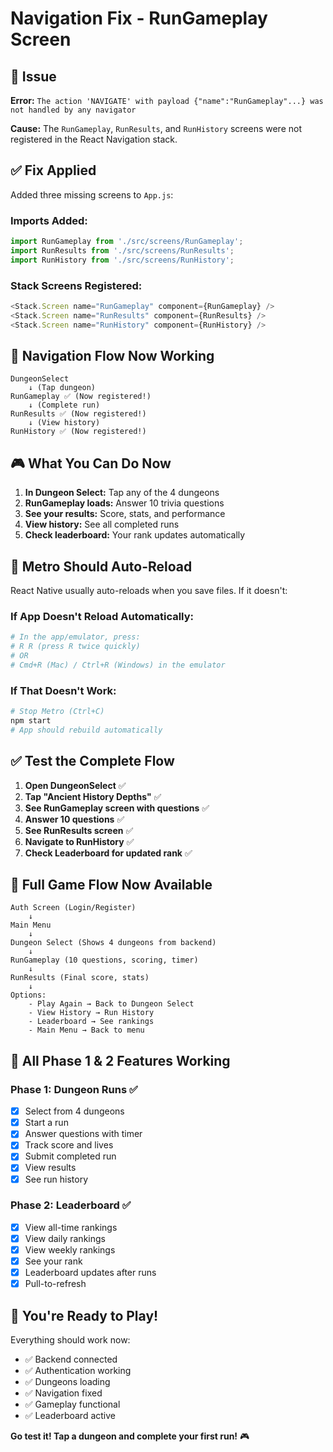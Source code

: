# Navigation Fix - RunGameplay Screen

## 🐛 Issue

**Error:** `The action 'NAVIGATE' with payload {"name":"RunGameplay"...} was not handled by any navigator`

**Cause:** The `RunGameplay`, `RunResults`, and `RunHistory` screens were not registered in the React Navigation stack.

## ✅ Fix Applied

Added three missing screens to `App.js`:

### Imports Added:
```javascript
import RunGameplay from './src/screens/RunGameplay';
import RunResults from './src/screens/RunResults';
import RunHistory from './src/screens/RunHistory';
```

### Stack Screens Registered:
```javascript
<Stack.Screen name="RunGameplay" component={RunGameplay} />
<Stack.Screen name="RunResults" component={RunResults} />
<Stack.Screen name="RunHistory" component={RunHistory} />
```

## 📱 Navigation Flow Now Working

```
DungeonSelect
    ↓ (Tap dungeon)
RunGameplay ✅ (Now registered!)
    ↓ (Complete run)
RunResults ✅ (Now registered!)
    ↓ (View history)
RunHistory ✅ (Now registered!)
```

## 🎮 What You Can Do Now

1. **In Dungeon Select:** Tap any of the 4 dungeons
2. **RunGameplay loads:** Answer 10 trivia questions
3. **See your results:** Score, stats, and performance
4. **View history:** See all completed runs
5. **Check leaderboard:** Your rank updates automatically

## 🔄 Metro Should Auto-Reload

React Native usually auto-reloads when you save files. If it doesn't:

### If App Doesn't Reload Automatically:
```bash
# In the app/emulator, press:
# R R (press R twice quickly)
# OR
# Cmd+R (Mac) / Ctrl+R (Windows) in the emulator
```

### If That Doesn't Work:
```bash
# Stop Metro (Ctrl+C)
npm start
# App should rebuild automatically
```

## ✅ Test the Complete Flow

1. **Open DungeonSelect** ✅
2. **Tap "Ancient History Depths"** ✅
3. **See RunGameplay screen with questions** ✅
4. **Answer 10 questions** ✅
5. **See RunResults screen** ✅
6. **Navigate to RunHistory** ✅
7. **Check Leaderboard for updated rank** ✅

## 🎯 Full Game Flow Now Available

```
Auth Screen (Login/Register)
    ↓
Main Menu
    ↓
Dungeon Select (Shows 4 dungeons from backend)
    ↓
RunGameplay (10 questions, scoring, timer)
    ↓
RunResults (Final score, stats)
    ↓
Options:
    - Play Again → Back to Dungeon Select
    - View History → Run History
    - Leaderboard → See rankings
    - Main Menu → Back to menu
```

## 📝 All Phase 1 & 2 Features Working

### Phase 1: Dungeon Runs ✅
- [x] Select from 4 dungeons
- [x] Start a run
- [x] Answer questions with timer
- [x] Track score and lives
- [x] Submit completed run
- [x] View results
- [x] See run history

### Phase 2: Leaderboard ✅
- [x] View all-time rankings
- [x] View daily rankings
- [x] View weekly rankings
- [x] See your rank
- [x] Leaderboard updates after runs
- [x] Pull-to-refresh

## 🎉 You're Ready to Play!

Everything should work now:
- ✅ Backend connected
- ✅ Authentication working
- ✅ Dungeons loading
- ✅ Navigation fixed
- ✅ Gameplay functional
- ✅ Leaderboard active

**Go test it! Tap a dungeon and complete your first run!** 🎮

